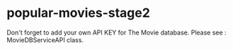 # popular-movies-stage2

Don't forget to add your own API KEY for The Movie database.
Please see : MovieDBServiceAPI class.
